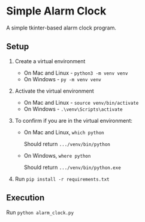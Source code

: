# Simple Alarm Clock

A simple tkinter-based alarm clock program.

## Setup

1. Create a virtual environment

   - On Mac and Linux - `python3 -m venv venv`
   - On Windows - `py -m venv venv`

2. Activate the virtual environment

   - On Mac and Linux - `source venv/bin/activate`
   - On Windows - `.\venv\Scripts\activate`

3. To confirm if you are in the virtual environment:

   - On Mac and Linux, `which python`

      Should return `.../venv/bin/python`

   - On Windows, `where python`

      Should return `.../venv/bin/python.exe`

4. Run `pip install -r requirements.txt`

## Execution

Run `python alarm_clock.py`

